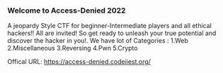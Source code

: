 
### Welcome to Access-Denied 2022

A jeopardy Style CTF for beginner-Intermediate players and all ethical hackers!! All are invited!
So get ready to unleash your true potential and discover the hacker in you!.
We have lot of Categories :
1.Web
2.Miscellaneous
3.Reversing
4.Pwn
5.Crypto

Offical URL: https://access-denied.codeiiest.org/